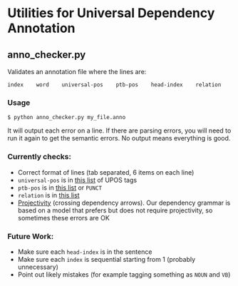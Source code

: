 # Utilities for Universal Dependency Annotation
## anno_checker.py
Validates an annotation file where the lines are:
```
index    word    universal-pos    ptb-pos    head-index    relation
```
### Usage
```
$ python anno_checker.py my_file.anno
```
It will output each error on a line. If there are parsing errors, you will need to run it again to get the semantic errors. No output means everything is good.

### Currently checks:
* Correct format of lines (tab separated, 6 items on each line)
* `universal-pos` is in [this list](http://universaldependencies.github.io/docs/en/pos/all.html) of UPOS tags
* `ptb-pos` is in [this list](https://www.ling.upenn.edu/courses/Fall_2003/ling001/penn_treebank_pos.html) or `PUNCT`
* `relation` is in [this list](http://universaldependencies.github.io/docs/en/dep/all.html)
* [Projectivity](http://en.wikipedia.org/wiki/Discontinuity_\(linguistics\)) (crossing dependency arrows). 
  Our dependency grammar is based on a model that prefers but does not require projectivity, so sometimes these 
  errors are OK
  
### Future Work:
* Make sure each `head-index` is in the sentence
* Make sure each `index` is sequential starting from 1 (probably unnecessary)
* Point out likely mistakes (for example tagging something as `NOUN` and `VB`)
